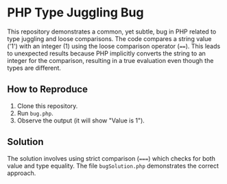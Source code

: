 # PHP Type Juggling Bug

This repository demonstrates a common, yet subtle, bug in PHP related to type juggling and loose comparisons. The code compares a string value ('1') with an integer (1) using the loose comparison operator (`==`). This leads to unexpected results because PHP implicitly converts the string to an integer for the comparison, resulting in a true evaluation even though the types are different.

## How to Reproduce

1. Clone this repository.
2. Run `bug.php`.
3. Observe the output (it will show "Value is 1").

## Solution

The solution involves using strict comparison (`===`) which checks for both value and type equality. The file `bugSolution.php` demonstrates the correct approach.